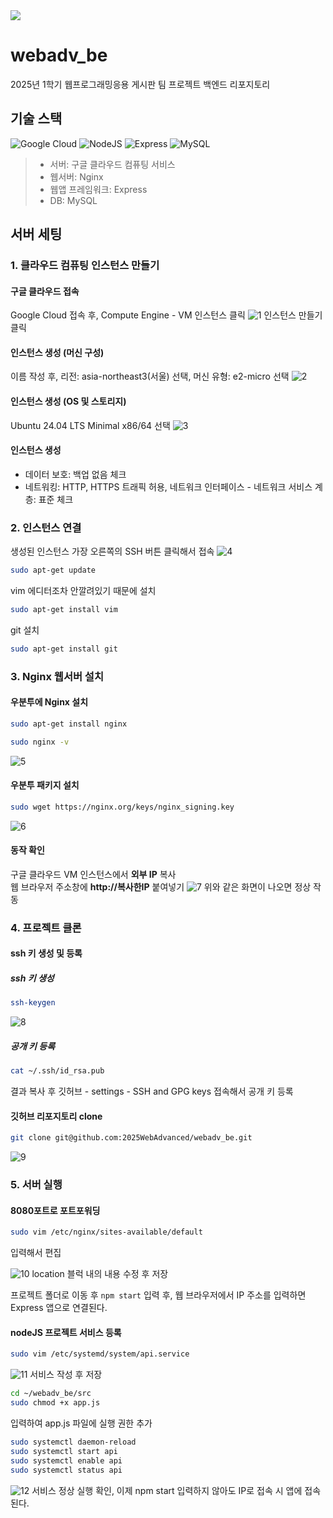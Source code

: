 <img src="https://capsule-render.vercel.app/api?type=waving&color=gradient&height=250&section=header&text=community%20backend&fontAlignY=45&fontSize=60&desc=2025%20web%20programming%20advenced%20project&descAlign=39.5" />

# webadv_be
2025년 1학기 웹프로그래밍응용 게시판 팀 프로젝트 백엔드 리포지토리

## 기술 스택
![Google Cloud](https://img.shields.io/badge/Google_Cloud-4285F4?style=for-the-badge&logo=google-cloud&logoColor=white)
![NodeJS](https://img.shields.io/badge/Node.js-43853D?style=for-the-badge&logo=node.js&logoColor=white)
![Express](https://img.shields.io/badge/Express.js-404D59?style=for-the-badge)
![MySQL](https://img.shields.io/badge/MySQL-005C84?style=for-the-badge&logo=mysql&logoColor=white)

> - 서버: 구글 클라우드 컴퓨팅 서비스
> - 웹서버: Nginx
> - 웹앱 프레임워크: Express
> - DB: MySQL

## 서버 세팅
### 1. 클라우드 컴퓨팅 인스턴스 만들기
#### 구글 클라우드 접속
Google Cloud 접속 후, Compute Engine - VM 인스턴스 클릭
![1](./readmeIamges/image1.png)
인스턴스 만들기 클릭<br>
#### 인스턴스 생성 (머신 구성)
이름 작성 후, 리전: asia-northeast3(서울) 선택, 머신 유형: e2-micro 선택
![2](./readmeIamges/image2.png)

#### 인스턴스 생성 (OS 및 스토리지)
Ubuntu 24.04 LTS Minimal x86/64 선택
![3](./readmeIamges/image3.png)

#### 인스턴스 생성
- 데이터 보호: 백업 없음 체크
- 네트워킹: HTTP, HTTPS 트래픽 허용, 네트워크 인터페이스 - 네트워크 서비스 계층: 표준 체크

### 2. 인스턴스 연결
생성된 인스턴스 가장 오른쪽의 SSH 버튼 클릭해서 접속
![4](./readmeIamges/image4.png)

```bash
sudo apt-get update
```

vim 에디터조차 안깔려있기 때문에 설치
```bash
sudo apt-get install vim
```

git 설치
```bash
sudo apt-get install git
```

### 3. Nginx 웹서버 설치
#### 우분투에 Nginx 설치
```bash
sudo apt-get install nginx
```
```bash
sudo nginx -v
```
![5](./readmeIamges/image5.png)
#### 우분투 패키지 설치
```bash
sudo wget https://nginx.org/keys/nginx_signing.key
```
![6](./readmeIamges/image6.png)

#### 동작 확인
구글 클라우드 VM 인스턴스에서 **외부 IP** 복사<br>
웹 브라우저 주소창에 **http://복사한IP** 붙여넣기
![7](./readmeIamges/image7.png)
위와 같은 화면이 나오면 정상 작동

### 4. 프로젝트 클론
#### ssh 키 생성 및 등록
##### ssh 키 생성
```bash
ssh-keygen
```
![8](./readmeIamges/image8.png)
##### 공개 키 등록
```bash
cat ~/.ssh/id_rsa.pub
```
결과 복사 후 깃허브 - settings - SSH and GPG keys 접속해서 공개 키 등록

#### 깃허브 리포지토리 clone
```bash
git clone git@github.com:2025WebAdvanced/webadv_be.git
```
![9](./readmeIamges/image9.png)

### 5. 서버 실행
#### 8080포트로 포트포워딩
```bash
sudo vim /etc/nginx/sites-available/default
```
입력해서 편집

![10](./readmeIamges/image10.png)
location 블럭 내의 내용 수정 후 저장

프로젝트 폴더로 이동 후 `npm start` 입력 후, 웹 브라우저에서 IP 주소를 입력하면 Express 앱으로 연결된다.

#### nodeJS 프로젝트 서비스 등록
```bash
sudo vim /etc/systemd/system/api.service
```
![11](./readmeIamges/image11.png)
서비스 작성 후 저장

```bash
cd ~/webadv_be/src
sudo chmod +x app.js
```
입력하여 app.js 파일에 실행 권한 추가

```bash
sudo systemctl daemon-reload
sudo systemctl start api
sudo systemctl enable api
sudo systemctl status api
```
![12](./readmeIamges/image12.png)
서비스 정상 실행 확인, 이제 npm start 입력하지 않아도 IP로 접속 시 앱에 접속된다.